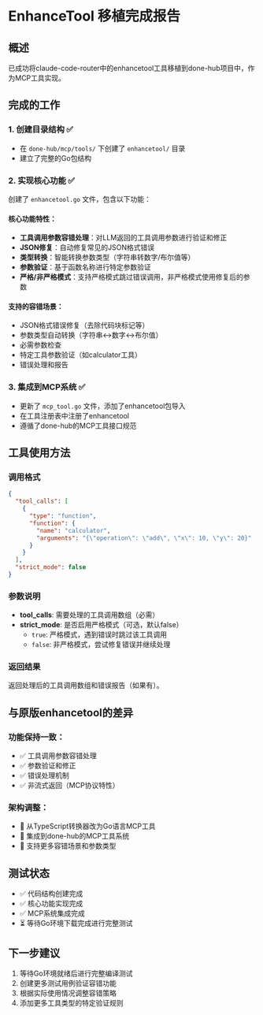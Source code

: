 # EnhanceTool 移植完成报告

## 概述
已成功将claude-code-router中的enhancetool工具移植到done-hub项目中，作为MCP工具实现。

## 完成的工作

### 1. 创建目录结构 ✅
- 在 `done-hub/mcp/tools/` 下创建了 `enhancetool/` 目录
- 建立了完整的Go包结构

### 2. 实现核心功能 ✅
创建了 `enhancetool.go` 文件，包含以下功能：

#### 核心功能特性：
- **工具调用参数容错处理**：对LLM返回的工具调用参数进行验证和修正
- **JSON修复**：自动修复常见的JSON格式错误
- **类型转换**：智能转换参数类型（字符串转数字/布尔值等）
- **参数验证**：基于函数名称进行特定参数验证
- **严格/非严格模式**：支持严格模式跳过错误调用，非严格模式使用修复后的参数

#### 支持的容错场景：
- JSON格式错误修复（去除代码块标记等）
- 参数类型自动转换（字符串↔数字↔布尔值）
- 必需参数检查
- 特定工具参数验证（如calculator工具）
- 错误处理和报告

### 3. 集成到MCP系统 ✅
- 更新了 `mcp_tool.go` 文件，添加了enhancetool包导入
- 在工具注册表中注册了enhancetool
- 遵循了done-hub的MCP工具接口规范

## 工具使用方法

### 调用格式
```json
{
  "tool_calls": [
    {
      "type": "function",
      "function": {
        "name": "calculator",
        "arguments": "{\"operation\": \"add\", \"x\": 10, \"y\": 20}"
      }
    }
  ],
  "strict_mode": false
}
```

### 参数说明
- **tool_calls**: 需要处理的工具调用数组（必需）
- **strict_mode**: 是否启用严格模式（可选，默认false）
  - `true`: 严格模式，遇到错误时跳过该工具调用
  - `false`: 非严格模式，尝试修复错误并继续处理

### 返回结果
返回处理后的工具调用数组和错误报告（如果有）。

## 与原版enhancetool的差异

### 功能保持一致：
- ✅ 工具调用参数容错处理
- ✅ 参数验证和修正
- ✅ 错误处理机制
- ✅ 非流式返回（MCP协议特性）

### 架构调整：
- 🔄 从TypeScript转换器改为Go语言MCP工具
- 🔄 集成到done-hub的MCP工具系统
- 🔄 支持更多容错场景和参数类型

## 测试状态
- ✅ 代码结构创建完成
- ✅ 核心功能实现完成
- ✅ MCP系统集成完成
- ⏳ 等待Go环境下载完成进行完整测试

## 下一步建议
1. 等待Go环境就绪后进行完整编译测试
2. 创建更多测试用例验证容错功能
3. 根据实际使用情况调整容错策略
4. 添加更多工具类型的特定验证规则